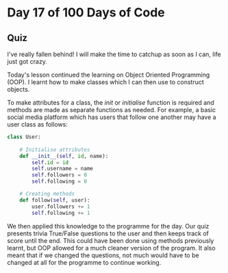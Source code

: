 # Day 17 of 100 Days of Code
## Quiz 

I've really fallen behind! I will make the time to catchup as soon as I can, life just got crazy.

Today's lesson continued the learning on Object Oriented Programming (OOP). I learnt how to make classes which I can then use to construct objects. 

To make attributes for a class, the *init* or *initialise* function is required and methods are made as separate functions as needed. For example, a basic social media platform which has users that follow one another may have a user class as follows:

```python
class User:
    
    # Initialise attributes
    def __init__(self, id, name): 
        self.id = id
        self.username = name
        self.followers = 0 
        self.following = 0 

    # Creating methods
    def follow(self, user): 
        user.followers += 1
        self.following += 1
```

We then applied this knowledge to the programme for the day. Our quiz presents trivia True/False questions to the user and then keeps track of score until the end. This could have been done using methods previously learnt, but OOP allowed for a much cleaner version of the program. It also meant that if we changed the questions, not much would have to be changed at all for the programme to continue working.